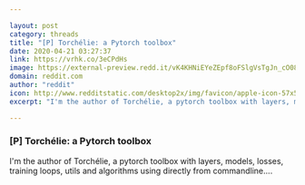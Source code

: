 ```yaml
---

layout: post
category: threads
title: "[P] Torchélie: a Pytorch toolbox"
date: 2020-04-21 03:27:37
link: https://vrhk.co/3eCPdHs
image: https://external-preview.redd.it/vK4KHNiEYeZEpf8oFSlgVsTgJn_cO08YFhO7uKiT4WY.jpg?width=400&height=209.42408377&auto=webp&crop=400:209.42408377,smart&s=777f088d8ed4e3fd497892cac8d0d1169226e53a
domain: reddit.com
author: "reddit"
icon: http://www.redditstatic.com/desktop2x/img/favicon/apple-icon-57x57.png
excerpt: "I'm the author of Torchélie, a pytorch toolbox with layers, models, losses, training loops, utils and algorithms using directly from commandline...."

---
```


### [P] Torchélie: a Pytorch toolbox

I'm the author of Torchélie, a pytorch toolbox with layers, models, losses, training loops, utils and algorithms using directly from commandline....